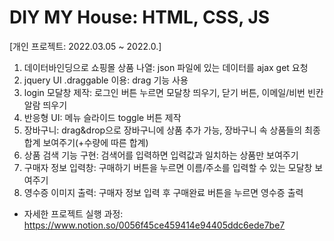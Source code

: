 # DIY MY House: HTML, CSS, JS
[개인 프로젝트: 2022.03.05 ~ 2022.0.]
1) 데이터바인딩으로 쇼핑몰 상품 나열: json 파일에 있는 데이터를 ajax get 요청
2) jquery UI .draggable 이용: drag 기능 사용
3) login 모달창 제작: 로그인 버튼 누르면 모달창 띄우기, 닫기 버튼, 이메일/비번 빈칸 알람 띄우기
4) 반응형 UI: 메뉴 슬라이드 toggle 버튼 제작
5) 장바구니: drag&drop으로 장바구니에 상품 추가 가능, 장바구니 속 상품들의 최종 합계 보여주기(+수량에 따른 합계)
6) 상품 검색 기능 구현: 검색어를 입력하면 입력값과 일치하는 상품만 보여주기
7) 구매자 정보 입력창: 구매하기 버튼을 누르면 이름/주소를 입력할 수 있는 모달창 보여주기
8) 영수증 이미지 출력: 구매자 정보 입력 후 구매완료 버튼을 누르면 영수증 출력

* 자세한 프로젝트 실행 과정: https://www.notion.so/0056f45ce459414e94405ddc6ede7be7
